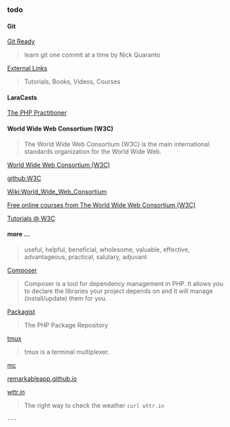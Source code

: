 ### todo

#### Git

[Git Ready](http://gitready.com/)
> learn git one commit at a time
> by Nick Quaranto

[External Links](https://book.git-scm.com/doc/ext)
> Tutorials, Books, Videos, Courses

#### LaraCasts

[The PHP Practitioner](https://laracasts.com/series/php-for-beginners)


#### World Wide Web Consortium (W3C)
> The World Wide Web Consortium (W3C) is the main international standards organization for the World Wide Web.

[World Wide Web Consortium (W3C)](https://www.w3.org/)

[github:W3C](https://github.com/w3c)

[Wiki:World_Wide_Web_Consortium](https://en.wikipedia.org/wiki/World_Wide_Web_Consortium)

[Free online courses from The World Wide Web Consortium (W3C)](https://www.edx.org/school/w3cx)

[Tutorials @ W3C](https://web.archive.org/web/20050628011252/http://www.w3.org/2002/03/tutorials)


#### more ...
> useful, helpful, beneficial, wholesome, valuable, effective, advantageous, practical, salutary, adjuvant

[Composer](https://getcomposer.org/)
> Composer is a tool for dependency management in PHP.
> It allows you to declare the libraries your project depends on and it will manage (install/update) them for you.

[Packagist](https://packagist.org/)
> The PHP Package Repository

[tmux](https://github.com/tmux/tmux/wiki)
>tmux is a terminal multiplexer.

[mc](https://midnight-commander.org/)


[remarkableapp.github.io](https://remarkableapp.github.io/)


[wttr.in](https://github.com/chubin/wttr.in)
> The right way to check the weather 
> `curl wttr.in`


`...`
